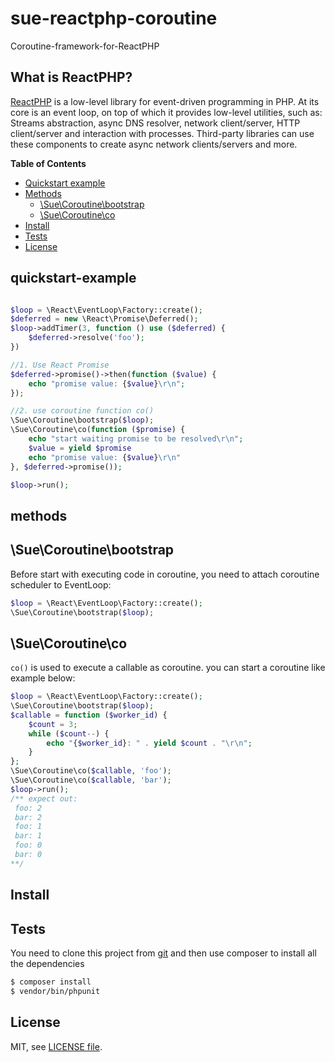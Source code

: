 # sue-reactphp-coroutine

Coroutine-framework-for-ReactPHP

## What is ReactPHP?

[ReactPHP](https://reactphp.org/) is a low-level library for event-driven programming in PHP. At its core is an event loop, on top of which it provides low-level utilities, such as: Streams abstraction, async DNS resolver, network client/server, HTTP client/server and interaction with processes. Third-party libraries can use these components to create async network clients/servers and more.

**Table of Contents**
* [Quickstart example](#quickstart-example)
* [Methods](#methods)
  * [\Sue\Coroutine\bootstrap](#\Sue\Coroutine\bootstrap)
  * [\Sue\Coroutine\co](#\Sue\Coroutine\co)
* [Install](#install)
* [Tests](#tests)
* [License](#license)

## quickstart-example

```php

$loop = \React\EventLoop\Factory::create();
$deferred = new \React\Promise\Deferred();
$loop->addTimer(3, function () use ($deferred) {
    $deferred->resolve('foo');
})

//1. Use React Promise
$deferred->promise()->then(function ($value) {
    echo "promise value: {$value}\r\n";
});

//2. use coroutine function co()
\Sue\Coroutine\bootstrap($loop);
\Sue\Coroutine\co(function ($promise) {
    echo "start waiting promise to be resolved\r\n";
    $value = yield $promise
    echo "promise value: {$value}\r\n"
}, $deferred->promise());

$loop->run();

```

## methods

## \Sue\Coroutine\bootstrap
Before start with executing code in coroutine, you need to attach coroutine scheduler to EventLoop:
```php
$loop = \React\EventLoop\Factory::create();
\Sue\Coroutine\bootstrap($loop);
```

## \Sue\Coroutine\co
```co()``` is used to execute a callable as coroutine. you can start a coroutine like example below:
```php
$loop = \React\EventLoop\Factory::create();
\Sue\Coroutine\bootstrap($loop);
$callable = function ($worker_id) {
    $count = 3;
    while ($count--) {
        echo "{$worker_id}: " . yield $count . "\r\n";
    }
};
\Sue\Coroutine\co($callable, 'foo');
\Sue\Coroutine\co($callable, 'bar');
$loop->run();
/** expect out:
 foo: 2
 bar: 2
 foo: 1
 bar: 1
 foo: 0
 bar: 0
**/
```

## Install


## Tests
You need to clone this project from [git](https://github.com/heroest/sue-reactphp-coroutine) and then use composer to install all the dependencies
```bash
$ composer install
$ vendor/bin/phpunit
```

## License

MIT, see [LICENSE file](LICENSE).